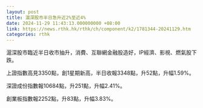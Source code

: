 ```yaml
---
layout: post
title: 滬深股市半日急升近2%至近4%
date: 2024-11-29 11:43:13.000000000 +08:00
link: https://news.rthk.hk/rthk/ch/component/k2/1781344-20241129.htm
categories: rthk
---
```


滬深股市臨近半日收市抽升，消費、互聯網金融股造好，IP經濟、影視、燃氣股下跌。

上證指數高見3350點，創1星期新高，半日收報3348點，升52點，升幅1.59%。

深證成份指數報10684點，升251點，升幅2.41%。

創業板指數報2252點，升83點，升幅3.83%。
